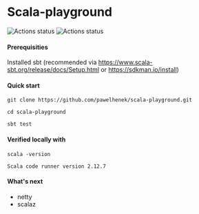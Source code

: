 Scala-playground
===

![Actions status](https://action-badges.now.sh/pawelhenek/scala-playground)
![Actions status](http://aliyunfc.tarocch1.com/github-actions-badge/pawelhenek/scala-playground)

#### Prerequisities

Installed sbt (recommended via https://www.scala-sbt.org/release/docs/Setup.html or https://sdkman.io/install)

#### Quick start

`git clone https://github.com/pawelhenek/scala-playground.git`

`cd scala-playground`

`sbt test`

#### Verified locally with

`scala -version`

`Scala code runner version 2.12.7`

#### What's next

- netty
- scalaz
